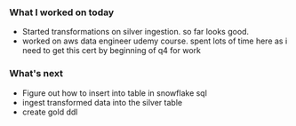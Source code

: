 ### **What I worked on today**
- Started transformations on silver ingestion. so far looks good.
- worked on aws data engineer udemy course. spent lots of time here as i need to get this cert by beginning of q4 for work
### **What's next**
- Figure out how to insert into table in snowflake sql
- ingest transformed data into the silver table
- create gold ddl
